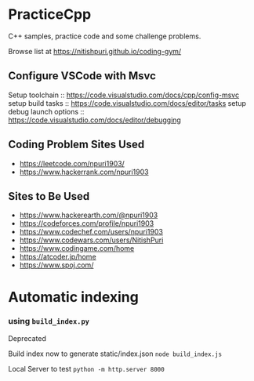 # PracticeCpp


C++ samples, practice code and some challenge problems.

Browse list at https://nitishpuri.github.io/coding-gym/

## Configure VSCode with Msvc

Setup toolchain :: <https://code.visualstudio.com/docs/cpp/config-msvc>
setup build tasks :: <https://code.visualstudio.com/docs/editor/tasks>
setup debug launch options :: <https://code.visualstudio.com/docs/editor/debugging>

## Coding Problem Sites Used

* <https://leetcode.com/npuri1903/>
* <https://www.hackerrank.com/npuri1903>

## Sites to Be Used

* <https://www.hackerearth.com/@npuri1903>
* <https://codeforces.com/profile/npuri1903>
* <https://www.codechef.com/users/npuri1903>
* <https://www.codewars.com/users/NitishPuri>
* <https://www.codingame.com/home>
* <https://atcoder.jp/home>
* <https://www.spoj.com/>

# Automatic indexing

### using `build_index.py`
Deprecated

Build index now to generate static/index.json
`node build_index.js` 

Local Server to test
`python -m http.server 8000`



